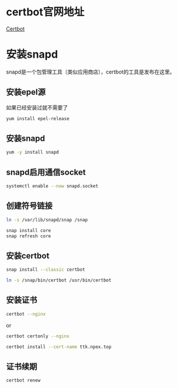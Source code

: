 # certbot官网地址
[Certbot](https://certbot.eff.org)

# 安装snapd

snapd是一个包管理工具（类似应用商店），certbot的工具是发布在这里。

## 安装epel源

如果已经安装过就不需要了

```bash
yum install epel-release
```

## 安装snapd

```bash
yum -y install snapd
```

## snapd启用通信socket

```bash
systemctl enable --now snapd.socket
```

## 创建符号链接

```bash
ln -s /var/lib/snapd/snap /snap
```

```bash
snap install core
snap refresh core

```

## 安装certbot

```bash
snap install --classic certbot
```

```bash
ln -s /snap/bin/certbot /usr/bin/certbot
```

## 安装证书

```bash
certbot --nginx
```

or

```bash
certbot certonly --nginx
```

```bash
certbot install --cert-name ttk.npex.top
```

## 证书续期

```bash
certbot renew
```
